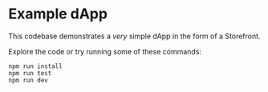 # Example dApp

This codebase demonstrates a _very_ simple dApp in the form of a Storefront.

Explore the code or try running some of these commands:

```shell
npm run install
npm run test
npm run dev
```
